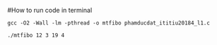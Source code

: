 #How to run code in terminal

```
gcc -O2 -Wall -lm -pthread -o mtfibo phamducdat_ititiu20184_l1.c
```

```
./mtfibo 12 3 19 4
```

